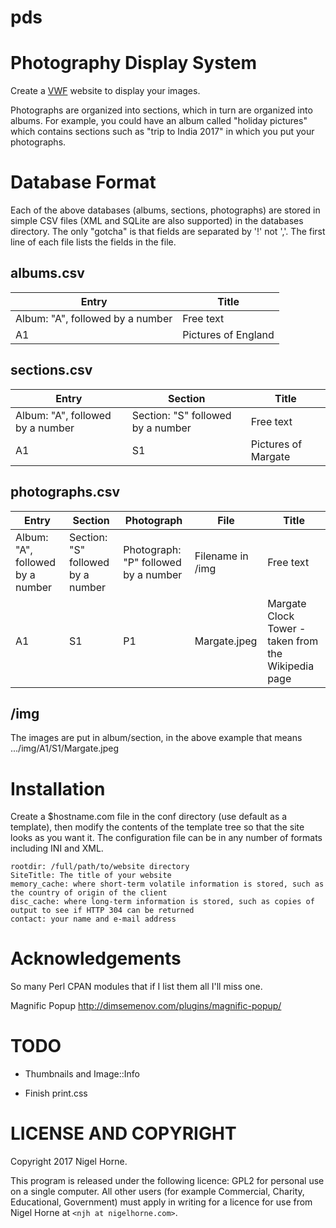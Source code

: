 pds
===

# Photography Display System

Create a [VWF](//github.com/nigelhorne/vwf) website to display your images.

Photographs are organized into sections, which in turn are organized into albums.
For example, you could have an album called "holiday pictures" which contains
sections such as "trip to India 2017" in which you put your photographs.

# Database Format

Each of the above databases (albums, sections, photographs) are stored in simple CSV
files (XML and SQLite are also supported) in the databases directory.
The only "gotcha" is that fields are separated by '!' not ','.
The first line of each file lists the fields in the file.

## albums.csv

Entry | Title
--- | ---
Album: "A", followed by a number | Free text
A1 | Pictures of England

## sections.csv

Entry | Section | Title
--- | --- | ---
Album: "A", followed by a number | Section: "S" followed by a number | Free text
A1 | S1 | Pictures of Margate

## photographs.csv

Entry | Section | Photograph | File | Title
--- | --- | --- | --- | ---
Album: "A", followed by a number | Section: "S" followed by a number | Photograph: "P" followed by a number | Filename in /img | Free text
A1 | S1 | P1 | Margate.jpeg | Margate Clock Tower - taken from the Wikipedia page

## /img

The images are put in album/section, in the above example that means .../img/A1/S1/Margate.jpeg

# Installation

Create a $hostname.com file in the conf directory
(use default as a template),
then modify the contents of the template tree so that the site looks as you
want it.
The configuration file can be in any number of formats including INI and XML.

    rootdir: /full/path/to/website directory
    SiteTitle: The title of your website
    memory_cache: where short-term volatile information is stored, such as the country of origin of the client
    disc_cache: where long-term information is stored, such as copies of output to see if HTTP 304 can be returned
    contact: your name and e-mail address

# Acknowledgements

So many Perl CPAN modules that if I list them all I'll miss one.

Magnific Popup http://dimsemenov.com/plugins/magnific-popup/

# TODO

* Thumbnails and Image::Info

* Finish print.css

# LICENSE AND COPYRIGHT

Copyright 2017 Nigel Horne.

This program is released under the following licence: GPL2 for personal use on
a single computer.
All other users (for example Commercial, Charity, Educational, Government)
must apply in writing for a licence for use from Nigel Horne at `<njh at nigelhorne.com>`.
